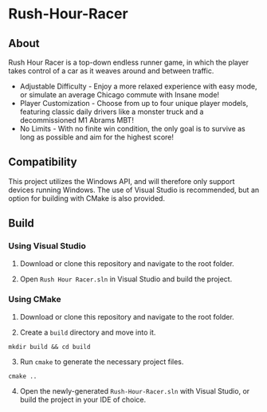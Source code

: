 # Rush-Hour-Racer

## About
Rush Hour Racer is a top-down endless runner game, in which the player takes control of a car as it weaves around and between traffic.
* Adjustable Difficulty - Enjoy a more relaxed experience with easy mode, or simulate an average Chicago commute with Insane mode!
* Player Customization - Choose from up to four unique player models, featuring classic daily drivers like a monster truck and a decommissioned M1 Abrams MBT!
* No Limits - With no finite win condition, the only goal is to survive as long as possible and aim for the highest score!

## Compatibility
This project utilizes the Windows API, and will therefore only support devices running Windows.
The use of Visual Studio is recommended, but an option for building with CMake is also provided.

## Build

### Using Visual Studio
1. Download or clone this repository and navigate to the root folder.

2. Open `Rush Hour Racer.sln` in Visual Studio and build the project.

### Using CMake
1. Download or clone this repository and navigate to the root folder.

2. Create a `build` directory and move into it.

```
mkdir build && cd build
```

3. Run `cmake` to generate the necessary project files.

```
cmake ..
```

4. Open the newly-generated `Rush-Hour-Racer.sln` with Visual Studio, or build the project in your IDE of choice.